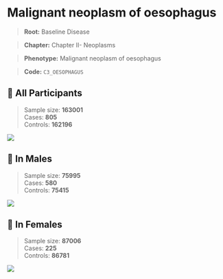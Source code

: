 # Malignant neoplasm of oesophagus

> **Root:** Baseline Disease  

> **Chapter:** Chapter II- Neoplasms  

> **Phenotype:** Malignant neoplasm of oesophagus  

> **Code:** `C3_OESOPHAGUS`

## 🧪 All Participants  
> Sample size: **163001**  
> Cases: **805**  
> Controls: **162196**
<img src="/Disease/Figures/ALL/Incidence/C3_OESOPHAGUS.png"/>
<CsvTable src="/Disease_Data/ALL/Incidence/COX_C3_OESOPHAGUS.csv" label="🔍 View full results" />

## 👨 In Males  
> Sample size: **75995**  
> Cases: **580**  
> Controls: **75415**
<img src="/Disease/Figures/Male/Incidence/C3_OESOPHAGUS.png"/>
<CsvTable src="/Disease_Data/Male/Incidence/COX_C3_OESOPHAGUS.csv" label="🔍 View full results" />

## 👩 In Females  
> Sample size: **87006**  
> Cases: **225**  
> Controls: **86781**
<img src="/Disease/Figures/Female/Incidence/C3_OESOPHAGUS.png"/>
<CsvTable src="/Disease_Data/Female/Incidence/COX_C3_OESOPHAGUS.csv" label="🔍 View full results" />

